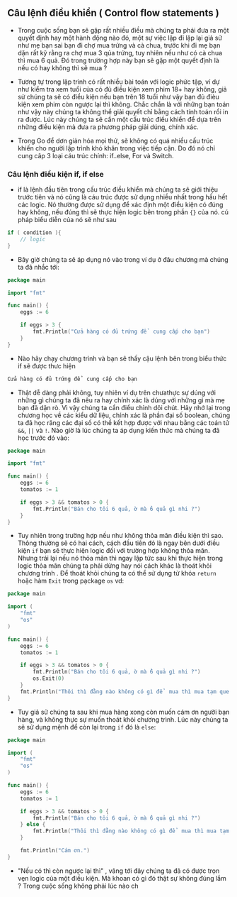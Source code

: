 ## Câu lệnh điều khiển ( Control flow statements )

- Trong cuộc sống bạn sẽ gặp rất nhiều điều mà chúng ta phải đưa ra một quyết định hay một hành động nào đó, một sự việc lặp đi lặp lại giả sử  như mẹ bạn sai bạn đi chợ mua trứng và cà chua, trước khi đi mẹ bạn dặn rất kỹ rằng ra chợ mua 3 qủa trứng, tuy nhiên nếu như có cà chua thì mua 6 quả. Đó trong trường hợp này bạn sẽ gặp một quyết định là nếu có hay không thì sẽ mua ? 
- Tương tự trong lập trình có rất nhiều bài toán với logic phức tập, ví dự như kiểm tra xem tuổi của có đủ điều kiện xem phim 18+ hay không, giả sử  chúng ta sẽ có điều kiện nếu bạn trên 18 tuổi như vậy bạn đủ đièu kiện xem phim còn ngược lại thì không. Chắc chắn là với những bạn toán như vậy này chúng ta không thể  giải quyết chỉ bằng cách tính toán rồi in ra được. Lúc này chúng ta sẽ cần một cấu trúc điều khiển để  dựa trên những điều kiện mà đưa ra phương pháp giải dúng, chính xác. 

- Trong Go để  dơn giản hóa mọi thứ, sẽ không có quá nhiều cấu trúc khiến cho người lập trình khó khăn trong việc tiếp cận. Do đó nó chỉ cung câp 3 loại cáu trúc chính: if..else, For và Switch.


### Câu lệnh điều kiện if, if else

- if là lệnh đầu tiên trong cấu trúc điều khiển mà chúng ta sẽ giới thiệu trước tiên và nó cũng là cáu trúc được sử  dụng nhiều nhất trong hầu hết các logic. Nó thường được sử  dụng để xác định một điều kiện có đúng hay không, nếu đúng thì sẽ thực hiện logic bên trong phần `{}` của nó. cú pháp biểu diễn của nó sẽ như sau   

```go
if ( condition ){
    // logic
}
```

- Bây giờ chúng ta sẽ áp dụng nó vào trong ví dụ ở đâu chương mà chúng ta đã nhắc tới:

```go
package main

import "fmt"

func main() {  
	eggs := 6 

	if eggs > 3 {
		fmt.Println("Cửa hàng có đủ trứng để  cung cấp cho bạn")
	}
}
```

- Nào hãy chạy chương trình và bạn sẽ thấy cậu lệnh bên trong biểu thức if sẽ được thưc hiện

```go
Cửa hàng có đủ trứng để  cung cấp cho bạn
```

- Thật dễ  dàng phải không, tuy nhiên ví dụ trên chưathực sự dúng với những gì chúng ta đã nêu ra hay chính xác là dúng với những gì mà mẹ bạn đã dặn rò. Vì vậy chúng ta cần điều chỉnh dôi chút. Hãy nhớ lại trong chương học về  các kiểu dữ liệu, chính xác là phần đại số  boolean, chúng ta đã học răng các đại số  có thể  kết hợp được với nhau bằng các toán tử  `&&`, `||` và `!`. Nào giờ là lúc chúng ta áp dụng kiến thức mà chúng ta đã học trước đó vào:

```go
package main

import "fmt"

func main() {  
    eggs := 6 
    tomatos := 1

	if eggs > 3 && tomatos > 0 {
		fmt.Println("Bán cho tôi 6 quả, ờ mà ̉6 quả gì nhi ?")
	}
}
```  

- Tuy nhiên trong trường hợp nếu như không thỏa mãn điều kiện thì sao. Thông thường sẽ có hai cách, cách đầu tiên đó là 
ngay bên dưới điều kiện `if` bạn sẽ thực hiện logic đối với trường hợp không thỏa mãn. Nhưng trái lại nếu nó thỏa mãn thì ngay lập tức sau khi thực hiện trong logic thỏa mãn chúng ta phải dừng hay nói cách khác là thoát khỏi chương trình . Để  thoát khỏi chúng ta có thể  sử  dụng từ khóa `return` hoặc hàm `Exit` trong pạckage `os` vd:

```go
package main

import (
    "fmt"
    "os"
)

func main() {  
    eggs := 6 
    tomatos := 1

	if eggs > 3 && tomatos > 0 {
        fmt.Println("Bán cho tôi 6 quả, ờ mà ̉6 quả gì nhi ?")
        os.Exit(0)
    }
    fmt.Println("Thôi thì đằng nào không có gì để  mua thì mua tạm que kem ăn vậy.")
}
```

- Tuy giả sử  chúng ta sau khi mua hàng xong còn muốn cám ơn người bạn hàng, và không thực sự muốn thoát khỏi chương trình. Lúc này chúng ta sẽ sử  dụng mệnh để  còn lại trong `if` đó là `else`:

```go
package main

import (
    "fmt"
    "os"
)

func main() {  
    eggs := 6 
    tomatos := 1

	if eggs > 3 && tomatos > 0 {
        fmt.Println("Bán cho tôi 6 quả, ờ mà ̉6 quả gì nhi ?")
    } else {
        fmt.Println("Thôi thì đằng nào không có gì để  mua thì mua tạm que kem ăn vậy.")
    }

    fmt.Println("Cám ơn.")
}
```

- "Nếu có thì còn ngược lại thì" , vâng tới đây chúng ta đã có được trọn vẹn logic của một điều kiện. Mà khoan có gì đó thật sự không đúng lắm ? Trong cuộc sống không phải lúc nào ch 